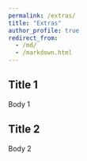```yaml
---
permalink: /extras/
title: "Extras"
author_profile: true
redirect_from: 
  - /md/
  - /markdown.html
---
```


## Title 1

Body 1

## Title 2

Body 2
